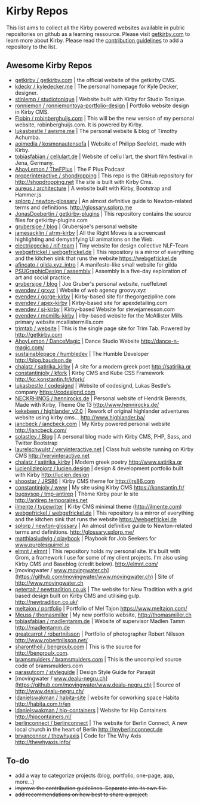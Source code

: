 # Kirby Repos
This list aims to collect all the Kirby powered websites available in public repositories on github as a learning ressource. Please visit [getkirby.com](http://getkirby.com) to learn more about Kirby.
Please read the [contribution guidelines](https://github.com/Thiousi/kirby-repos/blob/master/contribution-guidelines.md) to add a repository to the list.

## Awesome Kirby Repos
- [getkirby / getkirby.com](https://github.com/getkirby/getkirby.com) | the official website of the getkirby CMS.
- [kdeckr / kyledecker.me](https://github.com/kdeckr/kyledecker.me) | The personal homepage for Kyle Decker, designer.
- [stinlemp / studiotonique](https://github.com/stinlemp/studiotonique) | Website built with Kirby for Studio Tonique.
- [ronniemon / ronniemontoya-portfolio-design](https://github.com/ronniemon/ronniemontoya-portfolio-design) | Portfolio website design in Kirby CMS.
- [Flobin / robinberghuijs.com](https://github.com/Flobin/robinberghuijs.com) | This will be the new version of my personal website, robinberghuijs.com. It is powered by Kirby.
- [lukasbestle / awsme.me](https://github.com/lukasbestle/awsme.me) |  The personal website & blog of Timothy Achumba.
- [aoimedia / kosmonautensofa](https://github.com/aoimedia/kosmonautensofa) | Website of Philipp Seefeldt, made with Kirby.
- [tobiasfabian / cellulart.de](https://github.com/tobiasfabian/cellulart.de) | Website of cellu l’art, the short film festival in Jena, Germany.
- [AhoyLemon / TheFPlus](https://github.com/AhoyLemon/TheFPlus) | The F Plus Podcast
- [properinteractive / shopdropping](https://github.com/properinteractive/Shopdropping) | This repo is the GitHub repository for http://shopdropping.net The site is built with Kirby Cms.
- [aureus / architecture](https://github.com/aurerua/architecture) | A website built with Kirby, Bootstrap and Hammer.js
- [splorp / newton-glossary](https://github.com/splorp/newton-glossary) | An almost definitive guide to Newton-related terms and definitions. http://glossary.splorp.me
- [JonasDoebertin / getkirby-plugins](https://github.com/JonasDoebertin/getkirby-plugins) | This repository contains the source files for getkirby-plugins.com
- [grubersjoe / blog](https://github.com/grubersjoe/blog) | Grubersjoe's personal website
- [jamesacklin / atrm-kirby](https://github.com/jamesacklin/atrm-kirby) | All the Right Moves is a screencast highlighting and demystifying UI animations on the Web.
- [electricgecko / nlf-team](https://github.com/electricgecko/nlf-team) | Tiny website for design collective NLF-Team
- [webgefrickel / webgefrickel.de](https://github.com/webgefrickel/webgefrickel.de) | This repository is a mirror of everything and the kitchen sink that runs the website https://webgefrickel.de
- [afincato / gilda.xyz_intro](https://github.com/afincato/gilda.xyz_intro) | A manifesto-like small website for gilda
- [PSUGraphicDesign / assembly](https://github.com/PSUGraphicDesign/assembly) | Assembly is a five-day exploration of art and social practice.
- [grubersjoe / blog](https://github.com/grubersjoe/blog) | Joe Gruber's personal website, nueffel.net
- [evendev / grxyz](https://github.com/evendev/grxyz) | Website of web agency groovy.xyz
- [evendev / gorge-kirby](https://github.com/evendev/gorge-kirby) | Kirby-based site for thegorgezipline.com
- [evendev / apex-kirby](https://github.com/evendev/apex-kirby) | Kirby-based site for apexdetailing.com
- [evendev / sj-kirby](https://github.com/evendev/sj-kirby) | Kirby-based Website for stevejamesson.com
- [evendev / mcmills-kirby](https://github.com/evendev/mcmills-kirby) | irby-based website for the McAllister Mills primary website mcallistermills.com
- [trimtab / website](https://github.com/trimtab/website) | This is the single page site for Trim Tab. Powered by http://getkirby.com
- [AhoyLemon / DanceMagic](https://github.com/AhoyLemon/DanceMagic) | Dance Studio Website http://dance-n-magic.com/
- [sustainablepace / humbledev](https://github.com/sustainablepace/humbledev) | The Humble Developer http://blog.baudson.de
- [chalatz / satirika_kirby](https://github.com/chalatz/satirika_kirby) | A site for a modern greek poet http://satirika.gr
- [constantinjoly / kfork](https://github.com/constantinjoly/kfork) | Kirby CMS and Kube CSS Framework http://kc.konstantin.fr/kfork/
- [lukasbestle / codesignd](https://git.codesignd.com/sites/codesignd) | Website of codesignd, Lukas Bestle's company https://codesignd.com
- [NECKRHINOS / hennirocks.de](https://github.com/NECKRHINOS/hennirocks.de) | Personal website of Hendrik Berends, Made with Kirby, Theme Oie 13 http://www.hennirocks.de/
- [kekebeen / highlander_v2.0](https://github.com/kekebeen/highlander_v2.0) | Rework of original highlander adventures website using kirby cms... http://www.highlander.ba/
- [jancbeck / jancbeck.com](https://github.com/jancbeck/jancbeck.com) | My Kirby powered personal website http://jancbeck.com/
- [solastley / Blog](https://github.com/solastley/Blog) | A personal blog made with Kirby CMS, PHP, Sass, and Twitter Bootstrap
- [laurelschwulst / veryinteractive.net](https://github.com/laurelschwulst/veryinteractive.net) | Class hub website running on Kirby CMS http://veryinteractive.net
- [chalatz / satirika_kirby](https://github.com/chalatz/satirika_kirby) | Modern greek poetry http://www.satirika.gr
- [lucienlizlepiorz / lucien.design](https://github.com/lucienlizlepiorz/lucien.design) | design & development portfolio built with Kirby http://lucien.design
- [shoostar / JRS86](https://github.com/shoostar/JRS86) | Kirby CMS theme for http://jrs86.com
- [constantinjoly / www](https://github.com/constantinjoly/www) | My site using Kirby CMS https://konstantin.fr/
- [bugsysop / tmp-antirep](https://github.com/bugsysop/tmp-antirep) | Thème Kirby pour le site http://antirep.temporaires.net
- [ilmente / typewriter](https://github.com/ilmente/typewriter) | Kirby CMS minimal theme (http://ilmente.com)
- [webgefrickel / webgefrickel.de](https://github.com/webgefrickel/webgefrickel.de) | This repository is a mirror of everything and the kitchen sink that runs the website https://webgefrickel.de
- [splorp / newton-glossary](https://github.com/splorp/newton-glossary) | An almost definitive guide to Newton-related terms and definitions. http://glossary.splorp.me/
- [matthiasludwig / playbook](https://github.com/matthiasludwig/playbook) | Playbook for Job Seekers for www.purplesquirrel.io
- [elmnt / elmnt](https://github.com/elmnt/elmnt) | This repository holds my personal site. It's built with Grom, a framework I use for some of my client projects. I'm also using Kirby CMS and Baseblog (credit below). http://elmnt.com/
- [movingwater / www.movingwater.ch](https://github.com/movingwater/www.movingwater.ch) | Site of http://www.movingwater.ch
- [petertait / newtradition.co.uk](https://github.com/petertait/newtradition.co.uk) | The website for New Tradition with a grid based design built on Kirby CMS and utilising gulp. http://newtradition.co.uk/
- [meltajon / portfolio](https://github.com/meltajon/portfolio) | Portfolio of Mel Tajon https://www.meltajon.com/
- [Meuss / thomasmiller](https://github.com/Meuss/thomasmiller) | My new portfolio website, http://thomasmiller.ch
- [tobiasfabian / madlentamm.de](https://github.com/tobiasfabian/madlentamm.de) | Website of supervisor Madlen Tamm http://madlentamm.de
- [greatcarrot / robertnilsson](https://github.com/greatcarrot/robertnilsson) | Portfolio of photographer Robert Nilsson http://www.robertnilsson.net/
- [sharontheil / bengroulx.com](https://github.com/sharontheil/bengroulx.com) | This is the source for http://bengroulx.com.
- [bramsmulders / bramsmulders.com](https://github.com/bramsmulders/bramsmulders.com) | This is the uncompiled source code of bramsmulders.com
- [parasutcom / styleguide](https://github.com/parasutcom/styleguide) | Design Style Guide for Paraşüt
- [movingwater / www.dealu-negru.ch](https://github.com/movingwater/www.dealu-negru.ch) | Source of http://www.dealu-negru.ch/
- [ldanielswakman / habita-site](https://github.com/ldanielswakman/habita-site) | website for coworking space Habita http://habita.com.tr/en
- [ldanielswakman / hip-containers](https://github.com/ldanielswakman/hip-containers) | Website for Hip Containers http://hipcontainers.nl/
- [berlinconnect / berlinconnect](https://github.com/berlinconnect/berlinconnect) | The website for Berlin Connect, A new local church in the heart of Berlin http://myberlinconnect.de
- [bryanconnor / thewhyaxis](https://github.com/bryanconnor/thewhyaxis) | Code for The Why Axis http://thewhyaxis.info/

## To-do
- add a way to categorize projects (blog, portfolio, one-page, app, more...)
- ~~improve the contribution guidelines. Separate into its own file.~~
- ~~add recommendations on how best to share a project.~~
